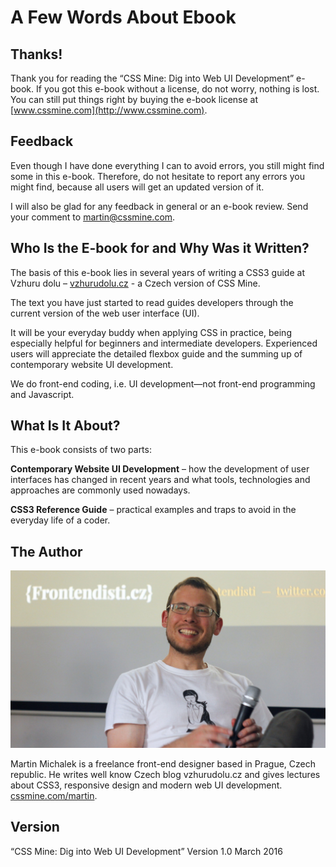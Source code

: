 A Few Words About Ebook
=======================

Thanks!
-------

Thank you for reading the “CSS Mine: Dig into Web UI Development” e-book. If
you got this e-book without a license, do not worry, nothing is lost. You can
still put things right by buying the e-book license at
[www.cssmine.com](http://www.cssmine.com).

Feedback
--------

Even though I have done everything I can to avoid errors, you still might find
some in this e-book. Therefore, do not hesitate to report any errors you might
find, because all users will get an updated version of it.

I will also be glad for any feedback in general or an e-book review. Send your
comment to [martin@cssmine.com](mailto:martin@cssmine.com).

Who Is the E-book for and Why Was it Written?
---------------------------------------------

The basis of this e-book lies in several years of writing a CSS3 guide at Vzhuru
dolu – [vzhurudolu.cz](http://www.vzhurudolu.cz/) - a Czech version of CSS Mine.

The text you have just started to read guides developers through the current
version of the web user interface (UI).

It will be your everyday buddy when applying CSS in practice, being especially
helpful for beginners and intermediate developers. Experienced users will
appreciate the detailed flexbox guide and the summing up of contemporary website
UI development.

We do front-end coding, i.e. UI development—not front-end programming and
Javascript.

What Is It About?
-----------------

This e-book consists of two parts:

**Contemporary Website UI Development** – how the development of user interfaces
has changed in recent years and what tools, technologies and approaches are
commonly used nowadays.

**CSS3 Reference Guide** – practical examples and traps to avoid in the everyday
life of a coder.

The Author
----------

![Martin Michalek](dist/images/original/autor.jpg)

Martin Michalek is a freelance front-end designer based in Prague, Czech republic.
He writes well know Czech blog vzhurudolu.cz and gives lectures about CSS3,
responsive design and modern web UI development. [cssmine.com/martin](http://www.cssmine.com/martin).

Version
-------

“CSS Mine: Dig into Web UI Development”
Version 1.0
March 2016

